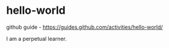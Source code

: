 # hello-world
github guide - https://guides.github.com/activities/hello-world/

I am a perpetual learner.
